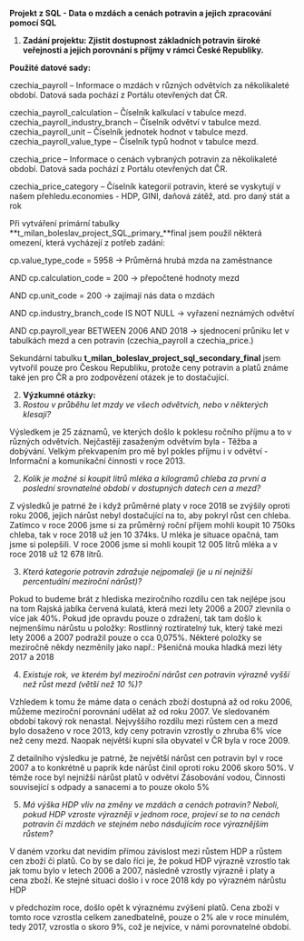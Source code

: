 ﻿**Projekt z SQL - Data o mzdách a cenách potravin a jejich zpracování pomocí SQL**

1. **Zadání projektu: Zjistit dostupnost základních potravin široké veřejnosti a jejich porovnání s příjmy v rámci České Republiky.** 

**Použité datové sady:** 

czechia\_payroll – Informace o mzdách v různých odvětvích za několikaleté období. Datová sada pochází z Portálu otevřených dat ČR. 

czechia\_payroll\_calculation – Číselník kalkulací v tabulce mezd. czechia\_payroll\_industry\_branch – Číselník odvětví v tabulce mezd. czechia\_payroll\_unit – Číselník jednotek hodnot v tabulce mezd. czechia\_payroll\_value\_type – Číselník typů hodnot v tabulce mezd. 

czechia\_price – Informace o cenách vybraných potravin za několikaleté období. Datová sada pochází z Portálu otevřených dat ČR. 

czechia\_price\_category – Číselník kategorií potravin, které se vyskytují v našem přehledu.economies - HDP, GINI, daňová zátěž, atd. pro daný stát a rok 

Při vytváření primární tabulky **t\_milan\_boleslav\_project\_SQL\_primary\_**final jsem použil některá omezení, která vycházejí z potřeb zadání: 

cp.value\_type\_code = 5958 -> Průměrná hrubá mzda na zaměstnance 

AND cp.calculation\_code = 200 -> přepočtené hodnoty mezd 

AND cp.unit\_code = 200 -> zajímají nás data o mzdách 

AND cp.industry\_branch\_code IS NOT NULL -> vyřazení neznámých odvětví 

AND cp.payroll\_year BETWEEN 2006 AND 2018 -> sjednocení průniku let v tabulkách mezd a cen potravin (czechia\_payroll a czechia\_price.) 

Sekundární tabulku **t\_milan\_boleslav\_project\_sql\_secondary\_final** jsem vytvořil pouze pro Českou Republiku, protože ceny potravin a platů známe také jen pro ČR a pro zodpovězení otázek je to dostačující.  

2. **Výzkumné otázky:** 
1. *Rostou v průběhu let mzdy ve všech odvětvích, nebo v některých klesají?* 

Výsledkem je 25 záznamů, ve kterých došlo k poklesu ročního příjmu a to v různých odvětvích. Nejčastěji zasaženým odvětvím byla - Těžba a dobývání. Velkým překvapením pro mě byl pokles příjmu i v odvětví - Informační a komunikační činnosti v roce 2013. 

2. *Kolik je možné si koupit litrů mléka a kilogramů chleba za první a poslední srovnatelné období v dostupných datech cen a mezd?* 

Z výsledků je patrné že i když průměrné platy v roce 2018 se zvýšily oproti roku 2006, jejich nárůst nebyl dostačující na to, aby pokryl růst cen chleba. Zatímco v roce 2006 jsme si za průměrný roční příjem mohli koupit 10 750ks chleba, tak v roce 2018 už jen 10 374ks. U mléka je situace opačná, tam jsme si polepšili. V roce 2006 jsme si mohli koupit 12 005 litrů mléka a v roce 2018 už 12 678 litrů.

3. *Která kategorie potravin zdražuje nejpomaleji (je u ní nejnižší percentuální meziroční nárůst)?* 

Pokud to budeme brát z hlediska meziročního rozdílu cen tak nejlépe jsou na tom Rajská jablka červená kulatá, která mezi lety 2006 a 2007 zlevnila o více jak 40%. Pokud jde opravdu pouze o zdražení, tak tam došlo k nejmenšímu nárůstu u položky: Rostlinný roztíratelný tuk, který také mezi lety 2006 a 2007 podražil pouze o cca 0,075%. Některé položky se meziročně někdy nezměnily jako např.: Pšeničná mouka hladká mezi léty 2017 a 2018 

4. *Existuje rok, ve kterém byl meziroční nárůst cen potravin výrazně vyšší než růst mezd (větší než 10 %)?* 

Vzhledem k tomu že máme data o cenách zboží dostupná až od roku 2006, můžeme meziroční porovnání udělat až od roku 2007. Ve sledovaném období takový rok nenastal. Nejvyššího rozdílu mezi růstem cen a mezd bylo dosaženo v roce 2013, kdy ceny potravin vzrostly o zhruba 6% více než ceny mezd. Naopak největší kupní síla obyvatel v ČR byla v roce 2009.  

Z detailního výsledku je patrné, že největší nárůst cen potravin byl v roce 2007 a to konkrétně u paprik kde nárůst činil oproti roku 2006 skoro 50%. V témže roce byl nejnižší nárůst platů v odvětví Zásobování vodou, Činnosti související s odpady a sanacemi a to pouze okolo 5% 

5. *Má výška HDP vliv na změny ve mzdách a cenách potravin? Neboli, pokud HDP vzroste výrazněji v jednom roce, projeví se to na cenách potravin či mzdách ve stejném nebo násdujícím roce výraznějším růstem?* 

V daném vzorku dat nevidím přímou závislost mezi růstem HDP a růstem cen zboží či platů. Co by se dalo říci je, že pokud HDP výrazně vzrostlo tak jak tomu bylo v letech 2006 a 2007, následně vzrostly výrazně i platy a cena zboží. Ke stejné situaci došlo i v roce 2018 kdy po výrazném nárůstu HDP 

v předchozím roce, došlo opět k výraznému zvýšení platů. Cena zboží v tomto roce vzrostla celkem zanedbatelně, pouze o 2% ale v roce minulém, tedy 2017, vzrostla o skoro 9%, což je nejvíce, v námi porovnatelné období. 
